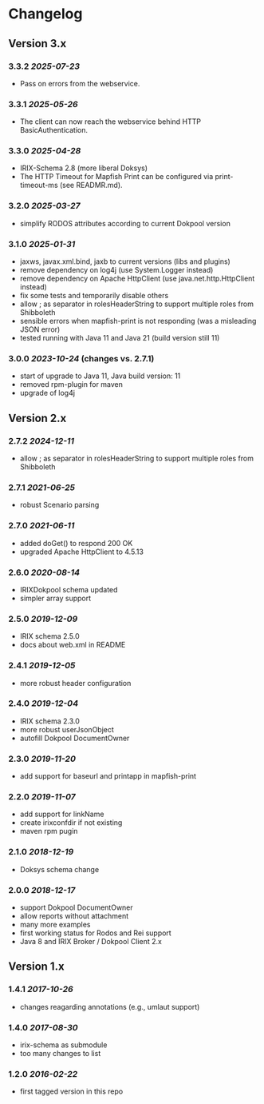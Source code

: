 # Changelog

## Version 3.x

### 3.3.2 *2025-07-23*

 - Pass on errors from the webservice.

### 3.3.1 *2025-05-26*

 - The client can now reach the webservice behind HTTP BasicAuthentication.

### 3.3.0 *2025-04-28*

 - IRIX-Schema 2.8 (more liberal Doksys)
 - The HTTP Timeout for Mapfish Print can be configured via
   print-timeout-ms (see READMR.md).

### 3.2.0 *2025-03-27*

 - simplify RODOS attributes according to current Dokpool version

### 3.1.0 *2025-01-31*

 - jaxws, javax.xml.bind, jaxb to current versions (libs and plugins)
 - remove dependency on log4j (use System.Logger instead)
 - remove dependency on Apache HttpClient (use java.net.http.HttpClient instead)
 - fix some tests and temporarily disable others
 - allow ; as separator in rolesHeaderString to support multiple roles from Shibboleth
 - sensible errors when mapfish-print is not responding (was a misleading JSON error)
 - tested running with Java 11 and Java 21 (build version still 11)

### 3.0.0 *2023-10-24* (changes vs. 2.7.1)

 - start of upgrade to Java 11, Java build version: 11
 - removed rpm-plugin for maven
 - upgrade of log4j

## Version 2.x

### 2.7.2 *2024-12-11*

 - allow ; as separator in rolesHeaderString to support multiple roles from Shibboleth

### 2.7.1 *2021-06-25*

 - robust Scenario parsing

### 2.7.0 *2021-06-11*

 - added doGet() to respond 200 OK
 - upgraded Apache HttpClient to 4.5.13

### 2.6.0 *2020-08-14*

 - IRIXDokpool schema updated
 - simpler array support


### 2.5.0 *2019-12-09*

 - IRIX schema 2.5.0
 - docs about web.xml in README

### 2.4.1 *2019-12-05*

 - more robust header configuration

### 2.4.0 *2019-12-04*

 - IRIX schema 2.3.0
 - more robust userJsonObject
 - autofill Dokpool DocumentOwner

### 2.3.0 *2019-11-20*

 - add support for baseurl and printapp in mapfish-print

### 2.2.0 *2019-11-07*

 - add support for linkName
 - create irixconfdir if not existing
 - maven rpm pugin

### 2.1.0 *2018-12-19*

 - Doksys schema change

### 2.0.0 *2018-12-17*

 - support Dokpool DocumentOwner
 - allow reports without attachment
 - many more examples
 - first working status for Rodos and Rei support
 - Java 8 and IRIX Broker / Dokpool Client 2.x

## Version 1.x

### 1.4.1 *2017-10-26*

 - changes reagarding annotations (e.g., umlaut support)

### 1.4.0 *2017-08-30*

 - irix-schema as submodule
 - too many changes to list

### 1.2.0 *2016-02-22*

 - first tagged version in this repo
